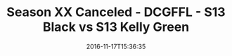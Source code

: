 ---
title: Season XX Canceled - DCGFFL - S13 Black vs S13 Kelly Green
teams-score:
- team: _teams/s13-black.md
  score: 24
- team: _teams/s13-kelly.md
  score: 6
mvp: J. Anderson (Black), A. Carr (Kelly)
game-ball: H. Noyes (Black), E. Mareish (Kelly)
season: 13
week: 0
date: '2016-11-17T15:36:35'
pageid: season-13-playoffs-november-13-2016-4811-vs-4817
---
